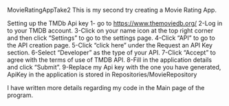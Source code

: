 MovieRatingAppTake2
This is my second try creating a Movie Rating App.

Setting up the TMDb Api key 1- go to https://www.themoviedb.org/ 
2-Log in to your TMDB account. 
3-Click on your name icon at the top right corner and then click “Settings” to go to the settings page. 
4-Click “API” to go to the API creation page. 
5-Click “click here” under the Request an API Key section. 
6-Select “Developer” as the type of your API. 
7-Click “Accept” to agree with the terms of use of TMDB API. 
8-Fill in the application details and click “Submit”. 
9-Replace my Api key with the one you have generated, ApiKey in the application is stored in Repositories/MovieRepository

I have written more details regarding my code in the Main page of the program.
